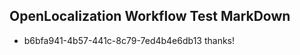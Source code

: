 ## OpenLocalization Workflow Test MarkDown
* b6bfa941-4b57-441c-8c79-7ed4b4e6db13 thanks!

<!--HONumber=Jan17_HO1-->


